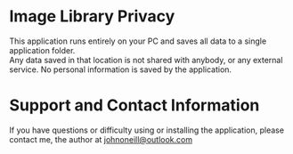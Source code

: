 # Image Library Privacy 
This application runs entirely on your PC and saves all data to a single application folder.  
Any data saved in that location is not shared with anybody, or any external service.
No personal information is saved by the application.

# Support and Contact Information
If you have questions or difficulty using or installing the application, please contact me, the author at johnoneill@outlook.com
